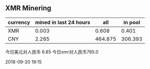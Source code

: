 ## XMR Minering

|currency|mined in last 24 hours|all|in pool|
|---|---|---|---|
|XMR|0.003|0.608|0.401|
|CNY|2.265|464.875|306.393|

今日美元对人民币 6.85	今日xmr对人民币765.0


2018-09-20 19:15